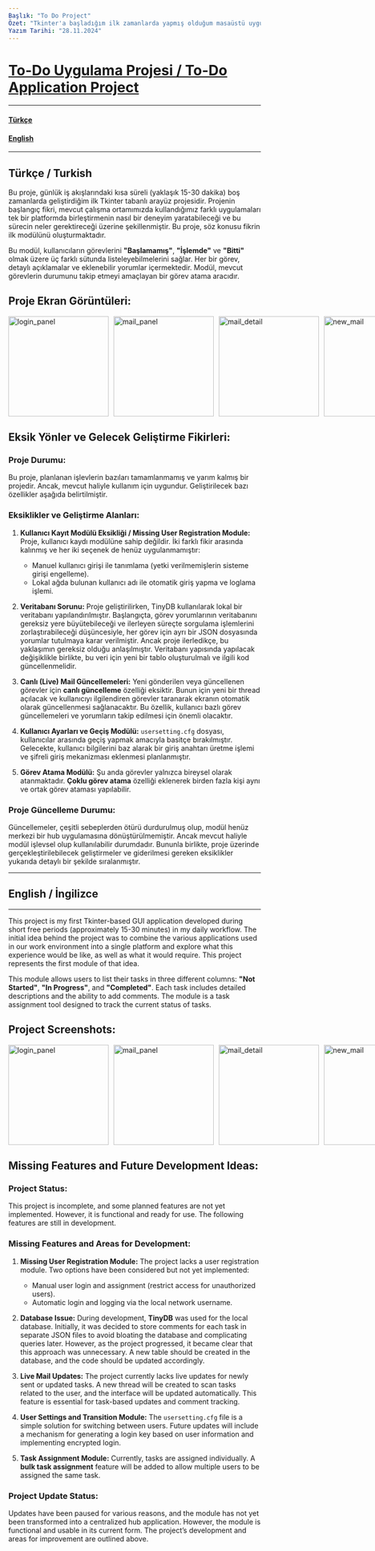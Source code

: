 ```yaml
---
Başlık: "To Do Project"
Özet: "Tkinter'a başladığım ilk zamanlarda yapmış olduğum masaüstü uygulaması olan todo projesidir. Detaylar için Lütfen Tıklayınız!!"
Yazım Tarihi: "28.11.2024"
---
```



# [To-Do Uygulama Projesi / To-Do Application Project](https://github.com/BoraYlmz/to_do)

<hr>

#### [Türkçe](#turkce)
#### [English](#english)

<hr>

## Türkçe / Turkish <a name="turkce"></a>
Bu proje, günlük iş akışlarındaki kısa süreli (yaklaşık 15-30 dakika) boş zamanlarda geliştirdiğim ilk Tkinter tabanlı arayüz projesidir. Projenin başlangıç fikri, mevcut çalışma ortamımızda kullandığımız farklı uygulamaları tek bir platformda birleştirmenin nasıl bir deneyim yaratabileceği ve bu sürecin neler gerektireceği üzerine şekillenmiştir. Bu proje, söz konusu fikrin ilk modülünü oluşturmaktadır.

Bu modül, kullanıcıların görevlerini **"Başlamamış"**, **"İşlemde"** ve **"Bitti"** olmak üzere üç farklı sütunda listeleyebilmelerini sağlar. Her bir görev, detaylı açıklamalar ve eklenebilir yorumlar içermektedir. Modül, mevcut görevlerin durumunu takip etmeyi amaçlayan bir görev atama aracıdır.

## Proje Ekran Görüntüleri:
<div class="img-container" style="display: flex; justify-content: space-between; gap: 10px;">
  <img src="https://github.com/user-attachments/assets/51352d6d-e1ec-48df-9dde-5aea06eccf5e" alt="login_panel" style="width: 200px;" />
  <img src="https://github.com/user-attachments/assets/a558194a-4931-472c-91a1-8cd298c5183b" alt="mail_panel" style="width: 200px;" />
  <img src="https://github.com/user-attachments/assets/4921feb9-64f2-4f2b-b5ee-c813171d61cd" alt="mail_detail" style="width: 200px;" />
  <img src="https://github.com/user-attachments/assets/9097d0be-d0f6-4ae1-83de-daeab6089865" alt="new_mail" style="width: 200px;" />
  <img src="https://github.com/user-attachments/assets/bcf42d10-a19d-43f2-9827-3f3dd9027edb" alt="message_box_example" style="width: 200px;" />
</div>

## Eksik Yönler ve Gelecek Geliştirme Fikirleri:
### **Proje Durumu:**
Bu proje, planlanan işlevlerin bazıları tamamlanmamış ve yarım kalmış bir projedir. Ancak, mevcut haliyle kullanım için uygundur. Geliştirilecek bazı özellikler aşağıda belirtilmiştir.
### **Eksiklikler ve Geliştirme Alanları:**

1. **Kullanıcı Kayıt Modülü Eksikliği / Missing User Registration Module:**
   Proje, kullanıcı kaydı modülüne sahip değildir. İki farklı fikir arasında kalınmış ve her iki seçenek de henüz uygulanmamıştır:
   - Manuel kullanıcı girişi ile tanımlama (yetki verilmemişlerin sisteme girişi engelleme).
   - Lokal ağda bulunan kullanıcı adı ile otomatik giriş yapma ve loglama işlemi.

2. **Veritabanı Sorunu:**
   Proje geliştirilirken, TinyDB kullanılarak lokal bir veritabanı yapılandırılmıştır. Başlangıçta, görev yorumlarının veritabanını gereksiz yere büyütebileceği ve ilerleyen süreçte sorgulama işlemlerini zorlaştırabileceği düşüncesiyle, her görev için ayrı bir JSON dosyasında yorumlar tutulmaya karar verilmiştir. Ancak proje ilerledikçe, bu yaklaşımın gereksiz olduğu anlaşılmıştır. Veritabanı yapısında yapılacak değişiklikle birlikte, bu veri için yeni bir tablo oluşturulmalı ve ilgili kod güncellenmelidir.

3. **Canlı (Live) Mail Güncellemeleri:**
   Yeni gönderilen veya güncellenen görevler için **canlı güncelleme** özelliği eksiktir. Bunun için yeni bir thread açılacak ve kullanıcıyı ilgilendiren görevler taranarak ekranın otomatik olarak güncellenmesi sağlanacaktır. Bu özellik, kullanıcı bazlı görev güncellemeleri ve yorumların takip edilmesi için önemli olacaktır.

4. **Kullanıcı Ayarları ve Geçiş Modülü:**
   `usersetting.cfg` dosyası, kullanıcılar arasında geçiş yapmak amacıyla basitçe bırakılmıştır. Gelecekte, kullanıcı bilgilerini baz alarak bir giriş anahtarı üretme işlemi ve şifreli giriş mekanizması eklenmesi planlanmıştır.

5. **Görev Atama Modülü:**
   Şu anda görevler yalnızca bireysel olarak atanmaktadır. **Çoklu görev atama** özelliği eklenerek birden fazla kişi aynı ve ortak görev ataması yapılabilir.

### **Proje Güncelleme Durumu:**
Güncellemeler, çeşitli sebeplerden ötürü durdurulmuş olup, modül henüz merkezi bir hub uygulamasına dönüştürülmemiştir. Ancak mevcut haliyle modül işlevsel olup kullanılabilir durumdadır. Bununla birlikte, proje üzerinde gerçekleştirilebilecek geliştirmeler ve giderilmesi gereken eksiklikler yukarıda detaylı bir şekilde sıralanmıştır.

---

## English / İngilizce <a name="english"></a>

<hr>

This project is my first Tkinter-based GUI application developed during short free periods (approximately 15-30 minutes) in my daily workflow. The initial idea behind the project was to combine the various applications used in our work environment into a single platform and explore what this experience would be like, as well as what it would require. This project represents the first module of that idea.

This module allows users to list their tasks in three different columns: **"Not Started"**, **"In Progress"**, and **"Completed"**. Each task includes detailed descriptions and the ability to add comments. The module is a task assignment tool designed to track the current status of tasks.

## Project Screenshots:
<div class="img-container" style="display: flex; justify-content: space-between; gap: 10px;">
  <img src="https://github.com/user-attachments/assets/51352d6d-e1ec-48df-9dde-5aea06eccf5e" alt="login_panel" style="width: 200px;" />
  <img src="https://github.com/user-attachments/assets/a558194a-4931-472c-91a1-8cd298c5183b" alt="mail_panel" style="width: 200px;" />
  <img src="https://github.com/user-attachments/assets/4921feb9-64f2-4f2b-b5ee-c813171d61cd" alt="mail_detail" style="width: 200px;" />
  <img src="https://github.com/user-attachments/assets/9097d0be-d0f6-4ae1-83de-daeab6089865" alt="new_mail" style="width: 200px;" />
  <img src="https://github.com/user-attachments/assets/bcf42d10-a19d-43f2-9827-3f3dd9027edb" alt="message_box_example" style="width: 200px;" />
</div>

## Missing Features and Future Development Ideas:
### **Project Status:**
This project is incomplete, and some planned features are not yet implemented. However, it is functional and ready for use. The following features are still in development.

### **Missing Features and Areas for Development:**

1. **Missing User Registration Module:**
   The project lacks a user registration module. Two options have been considered but not yet implemented:
   - Manual user login and assignment (restrict access for unauthorized users).
   - Automatic login and logging via the local network username.

2. **Database Issue:**
   During development, **TinyDB** was used for the local database. Initially, it was decided to store comments for each task in separate JSON files to avoid bloating the database and complicating queries later. However, as the project progressed, it became clear that this approach was unnecessary. A new table should be created in the database, and the code should be updated accordingly.

3. **Live Mail Updates:**
   The project currently lacks live updates for newly sent or updated tasks. A new thread will be created to scan tasks related to the user, and the interface will be updated automatically. This feature is essential for task-based updates and comment tracking.

4. **User Settings and Transition Module:**
   The `usersetting.cfg` file is a simple solution for switching between users. Future updates will include a mechanism for generating a login key based on user information and implementing encrypted login.

5. **Task Assignment Module:**
   Currently, tasks are assigned individually. A **bulk task assignment** feature will be added to allow multiple users to be assigned the same task.

### **Project Update Status:**
Updates have been paused for various reasons, and the module has not yet been transformed into a centralized hub application. However, the module is functional and usable in its current form. The project’s development and areas for improvement are outlined above.

